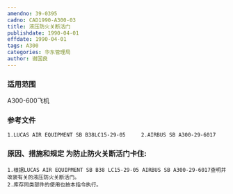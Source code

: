 ```yaml
---
amendno: 39-0395
cadno: CAD1990-A300-03
title: 液压防火关断活门
publishdate: 1990-04-01
effdate: 1990-04-01
tags: A300
categories: 华东管理局
author: 谢国良
---
```


### 适用范围 
A300-600飞机

<!--more-->
### 参考文件
    1.LUCAS AIR EQUIPMENT SB B38LC15-29-05     2.AIRBUS SB A300-29-6017 

### 原因、措施和规定 为防止防火关断活门卡住: 
    1.根据LUCAS AIR EQUIPMENT SB B38 LC15-29-05 AIRBUS SB A300-29-6017查明并改装有关的液压防火关断活门。 
    2.库存同类部件的使用也按本指令执行。
